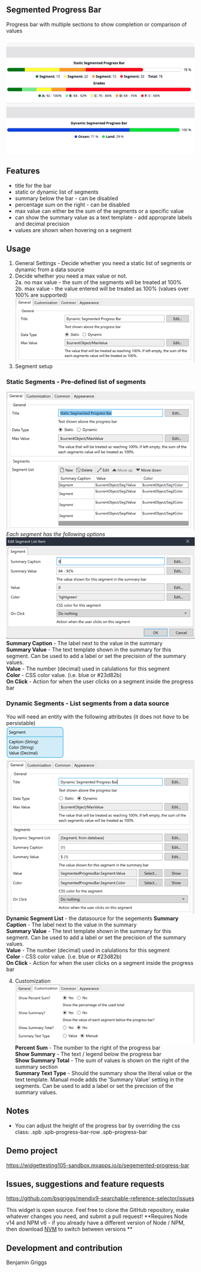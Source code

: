 ## Segmented Progress Bar
Progress bar with multiple sections to show completion or comparison of values

![overview](https://github.com/bsgriggs/mendix-segmented-progress-bar/blob/media/overview.png)

## Features
- title for the bar
- static or dynamic list of segments 
- summary below the bar - can be disabled
- percentage sum on the right - can be disabled
- max value can either be the sum of the segments or a specific value
- can show the summary value as a text template - add approprate labels and decimal precision 
- values are shown when hovering on a segment

## Usage
1. General Settings - Decide whether you need a static list of segments or dynamic from a data source  
2. Decide whether you need a max value or not.  
  2a. no max value - the sum of the segments will be treated at 100%  
  2b. max value - the value entered will be treated as 100% (values over 100% are supported)  
![general](https://github.com/bsgriggs/mendix-segmented-progress-bar/blob/media/general.png)  
3. Segment setup  
  ### Static Segments - Pre-defined list of segments  
  ![staticSettings](https://github.com/bsgriggs/mendix-segmented-progress-bar/blob/media/staticSettings.png)  
  *Each segment has the following options*  
  ![manualSummaryTextType](https://github.com/bsgriggs/mendix-segmented-progress-bar/blob/media/manualSummaryTextType.png)  
  **Summary Caption** - The label next to the value in the summary  
  **Summary Value** - The text template shown in the summary for this segment. Can be used to add a label or set the precision of the summary values.  
  **Value** - The number (decimal) used in calulations for this segment  
  **Color** - CSS color value. (i.e. blue or #23d82b)  
  **On Click** - Action for when the user clicks on a segment inside the progress bar  

  ### Dynamic Segments - List segments from a data source  
  You will need an entity with the following attributes (it does not *have* to be persistable)  
  ![domain](https://github.com/bsgriggs/mendix-segmented-progress-bar/blob/media/domain.png)  
  ![dynamicSegmentItem](https://github.com/bsgriggs/mendix-segmented-progress-bar/blob/media/dynamicSegmentItem.png)  
  **Dynamic Segment List** - the datasource for the segements
  **Summary Caption** - The label next to the value in the summary  
  **Summary Value** - The text template shown in the summary for this segment. Can be used to add a label or set the precision of the summary values.  
  **Value** - The number (decimal) used in calulations for this segment  
  **Color** - CSS color value. (i.e. blue or #23d82b)  
  **On Click** - Action for when the user clicks on a segment inside the progress bar  

4. Customization  
![Customization](https://github.com/bsgriggs/mendix-segmented-progress-bar/blob/media/customization.png)  
**Percent Sum** - The number to the right of the progress bar  
**Show Summary** - The text / legend below the progress bar  
**Show Summary Total** - The sum of values is shown on the right of the summary section  
**Summary Text Type** - Should the summary show the literal value or the text template. Manual mode adds the 'Summary Value' setting in the segments. Can be used to add a label or set the precision of the summary values.  

## Notes
- You can adjust the height of the progress bar by overriding the css class: .spb .spb-progress-bar-row .spb-progress-bar

## Demo project
https://widgettesting105-sandbox.mxapps.io/p/segemented-progress-bar

## Issues, suggestions and feature requests
https://github.com/bsgriggs/mendix9-searchable-reference-selector/issues

This widget is open source. Feel free to clone the GitHub repository, make whatever changes you need, and submit a pull request! 
**Requires Node v14 and NPM v6 - if you already have a different version of Node / NPM, then download [NVM](https://github.com/nvm-sh/nvm) to switch between versions **

## Development and contribution

Benjamin Griggs
